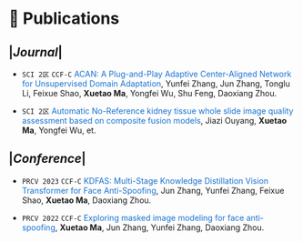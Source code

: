 
# 📝 Publications 
## |*Journal*|
- `SCI 2区` ``CCF-C`` <span style="color: #1772d0;">ACAN: A Plug-and-Play Adaptive Center-Aligned Network for Unsupervised Domain Adaptation</span>, Yunfei Zhang, Jun Zhang, Tonglu Li, Feixue Shao, **Xuetao Ma**, Yongfei Wu, Shu Feng, Daoxiang Zhou.

- ``SCI 2区`` <span style="color: #1772d0;">Automatic No-Reference kidney tissue whole slide image quality assessment based on composite fusion models</span>, Jiazi Ouyang, **Xuetao Ma**, Yongfei Wu, et.


## |*Conference*|
- ``PRCV 2023`` ``CCF-C`` <span style="color: #1772d0;">KDFAS: Multi-Stage Knowledge Distillation Vision Transformer for Face Anti-Spoofing</span>, Jun Zhang, Yunfei Zhang, Feixue Shao, **Xuetao Ma**, Daoxiang Zhou.

- ``PRCV 2022`` ``CCF-C`` <span style="color: #1772d0;">Exploring masked image modeling for face anti-spoofing</span>, **Xuetao Ma**, Jun Zhang, Yunfei Zhang, Daoxiang Zhou.



